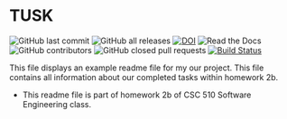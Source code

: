 # TUSK 
![GitHub last commit](https://img.shields.io/github/last-commit/Neelkanth7/TUSK/lmschell?logo=Github&logoColor=%23ff0000)
![GitHub all releases](https://img.shields.io/github/downloads/Neelkanth7/TUSK/total)
[![DOI](https://zenodo.org/badge/401494586.svg)](https://zenodo.org/badge/latestdoi/401494586)
![Read the Docs](https://img.shields.io/readthedocs/code)
![GitHub contributors](https://img.shields.io/github/contributors/Neelkanth7/TUSK)
![GitHub closed pull requests](https://img.shields.io/github/issues-pr-closed/Neelkanth7/TUSK)
[![Build Status](https://app.travis-ci.com/lorenzs2908/hello-github-actions.svg?branch=main)](https://app.travis-ci.com/lorenzs2908/hello-github-actions)

This file displays an example readme file for my our project.
This file contains all information about our completed tasks within homework 2b.

* This readme file is part of homework 2b of CSC 510 Software Engineering class.
